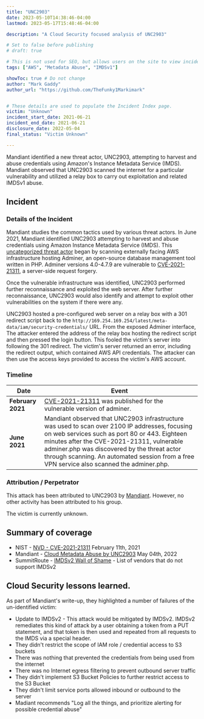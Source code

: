 ```yaml
---
title: "UNC2903"
date: 2023-05-10T14:38:46-04:00
lastmod: 2023-05-17T15:48:46-04:00

description: "A Cloud Security focused analysis of UNC2903"

# Set to false before publishing
# draft: true

# This is not used for SEO, but allows users on the site to view incidents by keyword
tags: ["AWS", "Metadata Abuse", "IMDSv1"]

showToc: true # Do not change
author: "Mark Gaddy"
author_url: "https://github.com/TheFunky1Markimark"


# These details are used to populate the Incident Index page.
victim: "Unknown"
incident_start_date: 2021-06-21
incident_end_date: 2021-06-21
disclosure_date: 2022-05-04
final_status: "Victim Unknown"

---
```


Mandiant identified a new threat actor, UNC2903, attempting to harvest and abuse credentials using Amazon's Instance Metadata Service (IMDS). Mandiant observed that UNC2903 scanned the internet for a particular vulnerability and utilized a relay box to carry out exploitation and related IMDSv1 abuse.

<!--more-->

## Incident

### Details of the Incident

Mandiant studies the common tactics used by various threat actors. In June 2021, Mandiant identified UNC2903 attempting to harvest and abuse credentials using Amazon Instance Metadata Service (IMDS). This [uncategorized threat actor](https://www.mandiant.com/resources/blog/how-mandiant-tracks-uncategorized-threat-actors) began by scanning externally facing AWS infrastructure hosting Adminer, an open-source database management tool written in PHP. Adminer versions 4.0-4.7.9 are vulnerable to [CVE-2021-21311](https://nvd.nist.gov/vuln/detail/CVE-2021-21311), a server-side request forgery.

Once the vulnerable infrastructure was identified, UNC2903 performed further reconnaissance and exploited the web server. After further reconnaissance, UNC2903 would also identify and attempt to exploit other vulnerabilities on the system if there were any.

UNC2903 hosted a pre-configured web server on a relay box with a 301 redirect script back to the `http://169.254.169.254/latest/meta-data/iam/security-credentials/` URL. From the exposed Adminer interface, The attacker entered the address of the relay box hosting the redirect script and then pressed the login button. This fooled the victim's server into following the 301 redirect. The victim's server returned an error, including the redirect output, which contained AWS API credentials. The attacker can then use the access keys provided to access the victim's AWS account.

### Timeline

| Date | Event |
| ------ | ----- |
| **February 2021** | [CVE-2021-21311](https://advantage.mandiant.com/cve/vulnerability--5a1fbe9b-f51e-5cdb-8e5f-25681276b02f) was published for the vulnerable version of adminer. |
|**June 2021** | Mandiant observed that UNC2903 infrastructure was used to scan over 2100 IP addresses, focusing on web services such as port 80 or 443. Eighteen minutes after the CVE-2021-21311, vulnerable adminer.php was discovered by the threat actor through scanning. An automated session from a free VPN service also scanned the adminer.php. |

### Attribution / Perpetrator

This attack has been attributed to UNC2903 by [Mandiant](https://www.mandiant.com/resources/blog/cloud-metadata-abuse-unc2903). However, no other activity has been attributed to his group.

The victim is currently unknown.

## Summary of coverage

* NIST - [NVD - CVE-2021-21311](https://nvd.nist.gov/vuln/detail/CVE-2021-21311) February 11th, 2021
* Mandiant - [Cloud Metadata Abuse by UNC2903](https://www.mandiant.com/resources/blog/cloud-metadata-abuse-unc2903) May 04th, 2022
* SummitRoute - [IMDSv2 Wall of Shame](https://github.com/SummitRoute/imdsv2_wall_of_shame) - List of vendors that do not support IMDSv2

## Cloud Security lessons learned.

As part of Mandiant's write-up, they highlighted a number of failures of the un-identified victim:

- Update to IMDSv2 - This attack would be mitigated by IMDSv2. IMDSv2 remediates this kind of attack by a user obtaining a token from a PUT statement, and that token is then used and repeated from all requests to the IMDS via a special header.
- They didn't restrict the scope of IAM role / credential access to S3 buckets
- There was nothing that prevented the credentials from being used from the internet
- There was no Internet egress filtering to prevent outbound server traffic
- They didn't implement S3 Bucket Policies to further restrict access to the S3 Bucket
- They didn't limit service ports allowed inbound or outbound to the server
- Madiant recommends "Log all the things, and prioritize alerting for possible credential abuse"

